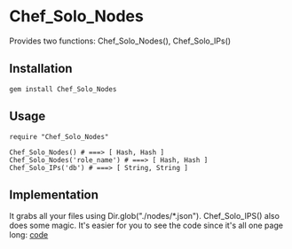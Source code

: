 
Chef\_Solo\_Nodes
===============

Provides two functions: Chef\_Solo\_Nodes(), Chef\_Solo\_IPs()


Installation
-----------

    gem install Chef_Solo_Nodes

Usage
-----

    require "Chef_Solo_Nodes"

    Chef_Solo_Nodes() # ===> [ Hash, Hash ]
    Chef_Solo_Nodes('role_name') # ===> [ Hash, Hash ]
    Chef_Solo_IPs('db') # ===> [ String, String ]

Implementation
--------------

  It grabs all your files using Dir.glob("./nodes/\*.json").
Chef\_Solo\_IPS() also does some magic. It's easier for you
to see the code since it's all one page long: [code](blob/master/lib/Chef_Solo_Nodes.rb)

